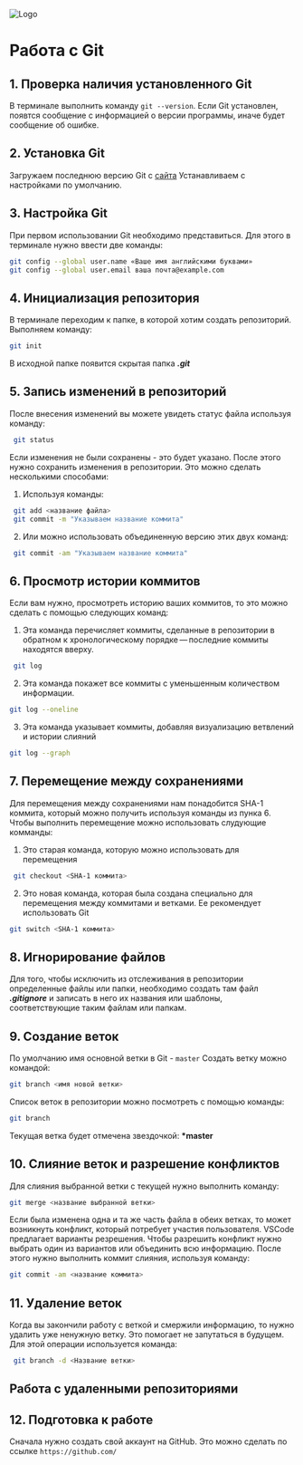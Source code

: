 ![Logo](Git-logo.svg_.png)
# Работа с Git
## 1. Проверка наличия установленного Git
В терминале выполнить команду `git --version`. Если Git установлен, появтся сообщение с информацией о версии программы, иначе будет сообщение об ошибке.

## 2. Установка Git
Загружаем последнюю версию Git с [сайта](https://git-scm.com/downloads)
Устанавливаем с настройками по умолчанию.

## 3. Настройка Git
При первом использовании Git необходимо представиться. Для этого в терминале нужно ввести две команды:
```Bash
git config --global user.name «Ваше имя английскими буквами»
git config --global user.email ваша почта@example.com
```

## 4. Инициализация репозитория
В терминале переходим к папке, в которой хотим создать репозиторий. Выполняем команду:
```Bash
git init
```
В исходной папке появится скрытая папка ***.git***

## 5. Запись изменений в репозиторий
После внесения изменений вы можете увидеть статус файла используя команду:
```Bash
 git status
 ```
 Если изменения не были сохранены - это будет указано.
 После этого нужно сохранить изменения в репозитории. Это можно сделать несколькими способами:

 1. Используя команды:
```Bash
 git add <название файла>
 git commit -m "Указываем название коммита"
 ```
2. Или можно использовать объединенную версию этих двух команд:
```Bash
 git commit -am "Указываем название коммита"
 ```
 
## 6. Просмотр истории коммитов
Если вам нужно, просмотреть историю ваших коммитов, то это можно сделать с помощью следующих команд:

1. Эта команда перечисляет коммиты, сделанные в репозитории в обратном к хронологическому порядке — последние коммиты находятся вверху.
```Bash
 git log
 ```
 2. Эта команда покажет все коммиты с уменьшенным количеством информации.
 ```Bash
 git log --oneline
 ```
 3. Эта команда указывает коммиты, добавляя визуализацию ветвлений и истории слияний
 ```Bash
 git log --graph
 ```

## 7. Перемещение между сохранениями
Для перемещения между сохранениями нам понадобится SHA-1 коммита, который можно получить используя команды из пунка 6. Чтобы выполнить перемещение можно использовать слудующие комманды:

1. Это старая команда, которую можно использовать для перемещения
```Bash
 git checkout <SHA-1 коммита>
 ```
 2. Это новая команда, которая была создана специально для перемещения между коммитами и ветками. Ее рекомендует использовать Git
 ```Bash
 git switch <SHA-1 коммита>
 ```

## 8. Игнорирование файлов
Для того, чтобы исключить из отслеживания в репозитории определенные файлы или папки, необходимо создать там файл ***.gitignore*** и записать в него их названия или шаблоны, соответствующие таким файлам или папкам.

## 9. Создание веток
 По умолчанию имя основной ветки в Git - `master`
 Создать ветку можно командой:
 ```Bash
 git branch <имя новой ветки>
 ```
 Список веток в репозитории можно посмотреть с помощью команды:
 ```Bash
 git branch
 ```
 Текущая ветка будет отмечена звездочкой: **\*master**
 
 ## 10. Слияние веток и разрешение конфликтов
 Для слияния выбранной ветки с текущей нужно выполнить команду:
 ```Bash
 git merge <название выбранной ветки>
 ```
 Если была изменена одна и та же часть файла в обеих ветках, то может возникнуть конфликт, который потребует участия пользователя. VSCode предлагает варианты резрешения.
 Чтобы разрешить конфликт нужно выбрать один из вариантов или объединить всю информацию.
 После этого нужно выполнить коммит слияния, используя команду:
  ```Bash
 git commit -am <название коммита>
 ```

 ## 11. Удаление веток
 Когда вы закончили работу с веткой и смержили информацию, то нужно удалить уже ненужную ветку. Это помогает не запутаться в будущем.
 Для этой операции используется команда:
```Bash
 git branch -d <Название ветки>
 ```

## Работа с удаленными репозиториями

## 12. Подготовка к работе
Сначала нужно создать свой аккаунт на GitHub. Это можно сделать по ссылке `https://github.com/`

